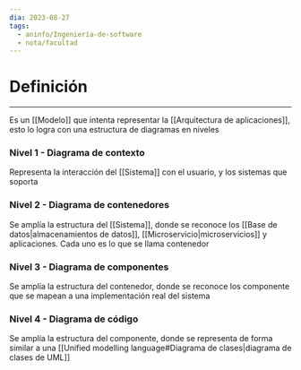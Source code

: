 ```yaml
---
dia: 2023-08-27
tags:
  - aninfo/Ingeniería-de-software
  - nota/facultad
---
```

# Definición
---
Es un [[Modelo]] que intenta representar la [[Arquitectura de aplicaciones]], esto lo logra con una estructura de diagramas en niveles

### Nivel 1 - Diagrama de contexto
Representa la interacción del [[Sistema]] con el usuario, y los sistemas que soporta

### Nivel 2 - Diagrama de contenedores
Se amplía la estructura del [[Sistema]], donde se reconoce los [[Base de datos|almacenamientos de datos]], [[Microservicio|microservicios]] y aplicaciones. Cada uno es lo que se llama contenedor

### Nivel 3 - Diagrama de componentes
Se amplía la estructura del contenedor, donde se reconoce los componente que se mapean a una implementación real del sistema

### Nivel 4 - Diagrama de código
Se amplía la estructura del componente, donde se representa de forma similar a una [[Unified modelling language#Diagrama de clases|diagrama de clases de UML]]